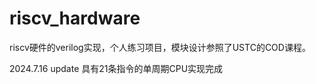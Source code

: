# riscv_hardware
riscv硬件的verilog实现，个人练习项目，模块设计参照了USTC的COD课程。

2024.7.16  update  具有21条指令的单周期CPU实现完成
